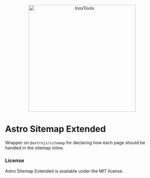 <p align="center">
    <img alt="InoxTools" width="350px" src="https://github.com/Fryuni/inox-tools/blob/main/assets/shield.png?raw=true"/>
</p>

# Astro Sitemap Extended

Wrapper on `@astrojs/sitemap` for declaring how each page should be handled in the sitemap inline.

### License

Astro Sitemap Extended is available under the MIT license.
